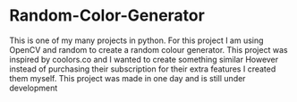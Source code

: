 # Random-Color-Generator

This is one of my many projects in python.
For this project I am using OpenCV and random to create a random colour generator.
This project was inspired by coolors.co and I wanted to create something similar
However instead of purchasing their subscription for their extra features I created them myself.
This project was made in one day and is still under development
